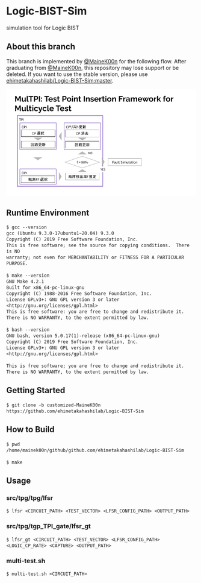 # Logic-BIST-Sim
simulation tool for Logic BIST

## About this branch
This branch is implemented by [@MaineK00n](https://github.com/MaineK00n) for the following flow.
After graduating from [@MaineK00n](https://github.com/MaineK00n), this repository may lose support or be deleted.
If you want to use the stable version, please use [ehimetakahashilab/Logic-BIST-Sim:master](https://github.com/ehimetakahashilab/Logic-BIST-Sim/tree/master).

![TPI_flow](./docs/multpi.png)

## Runtime Environment
```console
$ gcc --version
gcc (Ubuntu 9.3.0-17ubuntu1~20.04) 9.3.0
Copyright (C) 2019 Free Software Foundation, Inc.
This is free software; see the source for copying conditions.  There is NO
warranty; not even for MERCHANTABILITY or FITNESS FOR A PARTICULAR PURPOSE.

$ make --version
GNU Make 4.2.1
Built for x86_64-pc-linux-gnu
Copyright (C) 1988-2016 Free Software Foundation, Inc.
License GPLv3+: GNU GPL version 3 or later <http://gnu.org/licenses/gpl.html>
This is free software: you are free to change and redistribute it.
There is NO WARRANTY, to the extent permitted by law.

$ bash --version
GNU bash, version 5.0.17(1)-release (x86_64-pc-linux-gnu)
Copyright (C) 2019 Free Software Foundation, Inc.
License GPLv3+: GNU GPL version 3 or later <http://gnu.org/licenses/gpl.html>

This is free software; you are free to change and redistribute it.
There is NO WARRANTY, to the extent permitted by law.
```

## Getting Started
```console
$ git clone -b customized-MaineK00n https://github.com/ehimetakahashilab/Logic-BIST-Sim
```

## How to Build
```console
$ pwd
/home/mainek00n/github/github.com/ehimetakahashilab/Logic-BIST-Sim

$ make
```

## Usage
### src/tpg/tpg/lfsr
```console
$ lfsr <CIRCUIT_PATH> <TEST_VECTOR> <LFSR_CONFIG_PATH> <OUTPUT_PATH>
```

### src/tpg/tgp_TPI_gate/lfsr_gt
```console
$ lfsr_gt <CIRCUIT_PATH> <TEST_VECTOR> <LFSR_CONFIG_PATH> <LOGIC_CP_RATE> <CAPTURE> <OUTPUT_PATH>
```

### multi-test.sh
```console
$ multi-test.sh <CIRCUIT_PATH>
```
